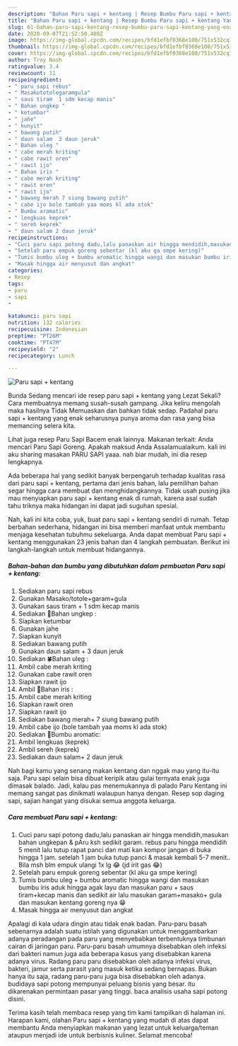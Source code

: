 ```yaml
---
description: "Bahan Paru sapi + kentang | Resep Bumbu Paru sapi + kentang Yang Enak Dan Mudah"
title: "Bahan Paru sapi + kentang | Resep Bumbu Paru sapi + kentang Yang Enak Dan Mudah"
slug: 61-bahan-paru-sapi-kentang-resep-bumbu-paru-sapi-kentang-yang-enak-dan-mudah
date: 2020-09-07T21:52:50.408Z
image: https://img-global.cpcdn.com/recipes/bfd1efbf0368e100/751x532cq70/paru-sapi-kentang-foto-resep-utama.jpg
thumbnail: https://img-global.cpcdn.com/recipes/bfd1efbf0368e100/751x532cq70/paru-sapi-kentang-foto-resep-utama.jpg
cover: https://img-global.cpcdn.com/recipes/bfd1efbf0368e100/751x532cq70/paru-sapi-kentang-foto-resep-utama.jpg
author: Troy Nash
ratingvalue: 3.4
reviewcount: 11
recipeingredient:
- " paru sapi rebus"
- " Masakototolegaramgula"
- " saus tiram  1 sdm kecap manis"
- " Bahan ungkep "
- " ketumbar"
- " jahe"
- " kunyit"
- " bawang putih"
- " daun salam  3 daun jeruk"
- " Bahan uleg "
- " cabe merah kriting"
- " cabe rawit oren"
- " rawit ijo"
- " Bahan iris "
- " cabe merah kriting"
- " rawit oren"
- " rawit ijo"
- " bawang merah 7 siung bawang putih"
- " cabe ijo bole tambah yaa moms kl ada stok"
- " Bumbu aromatic"
- " lengkuas keprek"
- " sereh keprek"
- " daun salam 2 daun jeruk"
recipeinstructions:
- "Cuci paru sapi potong dadu,lalu panaskan air hingga mendidih,masukan bahan ungkepan &amp; pAru ksh sedikit garam. rebus paru hingga mendidih 5 menit lalu tutup rapat panci dan mati kan kompor jangan di buka hingga 1 jam. setelah 1 jam buka tutup panci &amp; masak kembali 5-7 menit.. Bila msh blm empuk ulangi 1x lg 😂 (jd irit gas 😂)"
- "Setelah paru empuk goreng sebentar (kl aku ga smpe kering)"
- "Tumis bumbu uleg + bumbu aromatic hingga wangi dan masukan bumbu iris aduk hingga agak layu dan masukan paru + saus tiram+kecap manis dan sedikit air lalu masukan garam+masako+ gula dan masukan kentang goreng nya 😁"
- "Masak hingga air menyusut dan angkat"
categories:
- Resep
tags:
- paru
- sapi
- 

katakunci: paru sapi  
nutrition: 132 calories
recipecuisine: Indonesian
preptime: "PT26M"
cooktime: "PT47M"
recipeyield: "2"
recipecategory: Lunch

---
```



![Paru sapi + kentang](https://img-global.cpcdn.com/recipes/bfd1efbf0368e100/751x532cq70/paru-sapi-kentang-foto-resep-utama.jpg)

Bunda Sedang mencari ide resep paru sapi + kentang yang Lezat Sekali? Cara membuatnya memang susah-susah gampang. Jika keliru mengolah maka hasilnya Tidak Memuaskan dan bahkan tidak sedap. Padahal paru sapi + kentang yang enak seharusnya punya aroma dan rasa yang bisa memancing selera kita.

Lihat juga resep Paru Sapi Bacem enak lainnya. Makanan terkait: Anda mencari Paru Sapi Goreng. Apakah maksud Anda Assalamualaikum. kali ini aku sharing masakan PARU SAPI yaaa. nah biar mudah, ini dia resep lengkapnya.

Ada beberapa hal yang sedikit banyak berpengaruh terhadap kualitas rasa dari paru sapi + kentang, pertama dari jenis bahan, lalu pemilihan bahan segar hingga cara membuat dan menghidangkannya. Tidak usah pusing jika mau menyiapkan paru sapi + kentang enak di rumah, karena asal sudah tahu triknya maka hidangan ini dapat jadi suguhan spesial.


Nah, kali ini kita coba, yuk, buat paru sapi + kentang sendiri di rumah. Tetap berbahan sederhana, hidangan ini bisa memberi manfaat untuk membantu menjaga kesehatan tubuhmu sekeluarga. Anda dapat membuat Paru sapi + kentang menggunakan 23 jenis bahan dan 4 langkah pembuatan. Berikut ini langkah-langkah untuk membuat hidangannya.

<!--inarticleads1-->

##### Bahan-bahan dan bumbu yang dibutuhkan dalam pembuatan Paru sapi + kentang:

1. Sediakan  paru sapi rebus
1. Gunakan  Masako/totole+garam+gula
1. Gunakan  saus tiram + 1 sdm kecap manis
1. Sediakan  🍁Bahan ungkep :
1. Siapkan  ketumbar
1. Gunakan  jahe
1. Siapkan  kunyit
1. Sediakan  bawang putih
1. Gunakan  daun salam + 3 daun jeruk
1. Sediakan  🍀Bahan uleg :
1. Ambil  cabe merah kriting
1. Gunakan  cabe rawit oren
1. Siapkan  rawit ijo
1. Ambil  🌼Bahan iris :
1. Ambil  cabe merah kriting
1. Siapkan  rawit oren
1. Siapkan  rawit ijo
1. Sediakan  bawang merah+ 7 siung bawang putih
1. Ambil  cabe ijo (bole tambah yaa moms kl ada stok)
1. Sediakan  🌼Bumbu aromatic:
1. Ambil  lengkuas (keprek)
1. Ambil  sereh (keprek)
1. Sediakan  daun salam+ 2 daun jeruk


Nah bagi kamu yang senang makan kentang dan nggak mau yang itu-itu saja. Paru sapi selain bisa dibuat keripik atau gulai ternyata enak juga dimasak balado. Jadi, kalau pas menemukannya di palado Paru Kentang ini memang sangat pas dinikmati walaupun hanya dengan. Resep sop daging sapi, sajian hangat yang disukai semua anggota keluarga. 

<!--inarticleads2-->

##### Cara membuat Paru sapi + kentang:

1. Cuci paru sapi potong dadu,lalu panaskan air hingga mendidih,masukan bahan ungkepan &amp; pAru ksh sedikit garam. rebus paru hingga mendidih 5 menit lalu tutup rapat panci dan mati kan kompor jangan di buka hingga 1 jam. setelah 1 jam buka tutup panci &amp; masak kembali 5-7 menit.. Bila msh blm empuk ulangi 1x lg 😂 (jd irit gas 😂)
1. Setelah paru empuk goreng sebentar (kl aku ga smpe kering)
1. Tumis bumbu uleg + bumbu aromatic hingga wangi dan masukan bumbu iris aduk hingga agak layu dan masukan paru + saus tiram+kecap manis dan sedikit air lalu masukan garam+masako+ gula dan masukan kentang goreng nya 😁
1. Masak hingga air menyusut dan angkat


Apalagi di kala udara dingin atau tidak enak badan. Paru-paru basah sebenarnya adalah suatu istilah yang digunakan untuk menggambarkan adanya peradangan pada paru yang menyebabkan terbentuknya timbunan cairan di jaringan paru. Paru-paru basah umumnya disebabkan oleh infeksi dari bakteri namun juga ada beberapa kasus yang disebabkan karena adanya virus. Radang paru paru disebabkan oleh adanya infeksi virus, bakteri, jamur serta parasit yang masuk ketika sedang bernapas. Bukan hanya itu saja, radang paru-paru juga bisa disebabkan oleh adanya. budidaya sapi potong mempunyai peluang bisnis yang besar. itu dikarenakan permintaan pasar yang tinggi. baca analisis usaha sapi potong disini. 

Terima kasih telah membaca resep yang tim kami tampilkan di halaman ini. Harapan kami, olahan Paru sapi + kentang yang mudah di atas dapat membantu Anda menyiapkan makanan yang lezat untuk keluarga/teman ataupun menjadi ide untuk berbisnis kuliner. Selamat mencoba!
